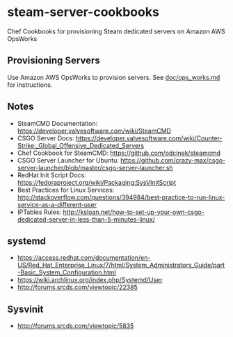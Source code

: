 # steam-server-cookbooks

Chef Cookbooks for provisioning Steam dedicated servers on Amazon AWS OpsWorks

## Provisioning Servers

Use Amazon AWS OpsWorks to provision servers. See [doc/ops_works.md](./doc/ops_works.md) for instructions.

## Notes

- SteamCMD Documentation: https://developer.valvesoftware.com/wiki/SteamCMD
- CSGO Server Docs: https://developer.valvesoftware.com/wiki/Counter-Strike:_Global_Offensive_Dedicated_Servers
- Chef Cookbook for SteamCMD: https://github.com/odcinek/steamcmd
- CSGO Server Launcher for Ubuntu: https://github.com/crazy-max/csgo-server-launcher/blob/master/csgo-server-launcher.sh
- RedHat Init Script Docs: https://fedoraproject.org/wiki/Packaging:SysVInitScript
- Best Practices for Linux Services: http://stackoverflow.com/questions/394984/best-practice-to-run-linux-service-as-a-different-user
- IPTables Rules: http://ksloan.net/how-to-set-up-your-own-csgo-dedicated-server-in-less-than-5-minutes-linux/

## systemd

- https://access.redhat.com/documentation/en-US/Red_Hat_Enterprise_Linux/7/html/System_Administrators_Guide/part-Basic_System_Configuration.html
- https://wiki.archlinux.org/index.php/Systemd/User
- http://forums.srcds.com/viewtopic/22385

## Sysvinit

- http://forums.srcds.com/viewtopic/5835